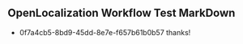 ## OpenLocalization Workflow Test MarkDown
* 0f7a4cb5-8bd9-45dd-8e7e-f657b61b0b57 
thanks!<!--HONumber=Mar16_HO2-->
